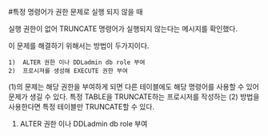  #특정 명령어가 권한 문제로 실행 되지 않을 때


실행 권한이 없어 TRUNCATE 명령어가 실행되지 않는다는 메시지를 확인했다.

이 문제를 해결하기 위해서는 방법이 두가지이다.

    1)  ALTER 권한 이나 DDLadmin db role 부여
    2)  프로시져를 생성해 EXECUTE 권한 부여

(1)의 문제는 해당 권한을 부여하게 되면 다른 테이블에도 해당 명령어를 사용할 수 있어 문제가 생길 수 있다.
 특정 TABLE을 TRUNCATE하는 프로시저를 작성하는 (2) 방법을 사용한다면 특정 테이블만 TRUNCATE할 수 있다.


1)  ALTER 권한 이나 DDLadmin db role 부여



